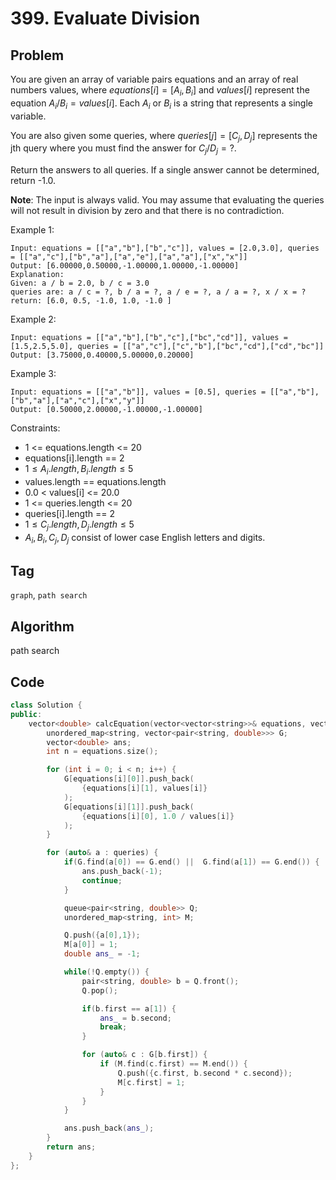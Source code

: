 # 399. Evaluate Division

## Problem
You are given an array of variable pairs equations and an array of real numbers values, where $equations[i] = [A_i, B_i]$ and $values[i]$ represent the equation $A_i / B_i = values[i]$. Each $A_i$ or $B_i$ is a string that represents a single variable.

You are also given some queries, where $queries[j] = [C_j, D_j]$ represents the jth query where you must find the answer for $C_j / D_j = ?$.

Return the answers to all queries. If a single answer cannot be determined, return -1.0.

**Note**: The input is always valid. You may assume that evaluating the queries will not result in division by zero and that there is no contradiction.

Example 1:
```
Input: equations = [["a","b"],["b","c"]], values = [2.0,3.0], queries = [["a","c"],["b","a"],["a","e"],["a","a"],["x","x"]]
Output: [6.00000,0.50000,-1.00000,1.00000,-1.00000]
Explanation: 
Given: a / b = 2.0, b / c = 3.0
queries are: a / c = ?, b / a = ?, a / e = ?, a / a = ?, x / x = ?
return: [6.0, 0.5, -1.0, 1.0, -1.0 ]
```

Example 2:
```
Input: equations = [["a","b"],["b","c"],["bc","cd"]], values = [1.5,2.5,5.0], queries = [["a","c"],["c","b"],["bc","cd"],["cd","bc"]]
Output: [3.75000,0.40000,5.00000,0.20000]
```

Example 3:
```
Input: equations = [["a","b"]], values = [0.5], queries = [["a","b"],["b","a"],["a","c"],["x","y"]]
Output: [0.50000,2.00000,-1.00000,-1.00000]
 ```

Constraints:

- 1 <= equations.length <= 20
- equations[i].length == 2
- $1 \le A_i.length, B_i.length \le 5$
- values.length == equations.length
- 0.0 < values[i] <= 20.0
- 1 <= queries.length <= 20
- queries[i].length == 2
- $1 \le C_j.length, D_j.length \le 5$
- $A_i, B_i, C_j, D_j$ consist of lower case English letters and digits.

## Tag
```graph```, ```path search```

## Algorithm
path search

## Code
```cpp
class Solution {
public:
    vector<double> calcEquation(vector<vector<string>>& equations, vector<double>& values, vector<vector<string>>& queries) {
        unordered_map<string, vector<pair<string, double>>> G;
        vector<double> ans;
        int n = equations.size();

        for (int i = 0; i < n; i++) {
            G[equations[i][0]].push_back(
                {equations[i][1], values[i]}
            );
            G[equations[i][1]].push_back(
                {equations[i][0], 1.0 / values[i]}
            );
        }

        for (auto& a : queries) {
            if(G.find(a[0]) == G.end() ||  G.find(a[1]) == G.end()) {
                ans.push_back(-1);
                continue;
            }

            queue<pair<string, double>> Q;
            unordered_map<string, int> M;

            Q.push({a[0],1});
            M[a[0]] = 1;
            double ans_ = -1;

            while(!Q.empty()) {
                pair<string, double> b = Q.front();
                Q.pop();

                if(b.first == a[1]) {
                    ans_ = b.second;
                    break;
                }

                for (auto& c : G[b.first]) {
                    if (M.find(c.first) == M.end()) {
                        Q.push({c.first, b.second * c.second});
                        M[c.first] = 1;
                    }
                }
            }

            ans.push_back(ans_);
        }
        return ans;
    }
};
```